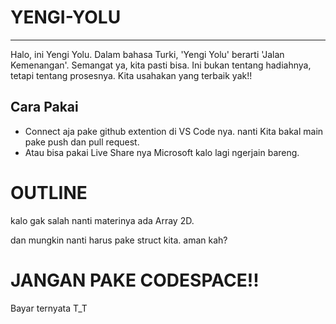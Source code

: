 # YENGI-YOLU
---
Halo, ini Yengi Yolu. Dalam bahasa Turki, 'Yengi Yolu' berarti 'Jalan Kemenangan'. Semangat ya, kita pasti bisa. Ini bukan tentang hadiahnya, tetapi tentang prosesnya. Kita usahakan yang terbaik yak!!  

## Cara Pakai 
- Connect aja pake github extention di VS Code nya.
nanti Kita bakal main pake push dan pull request.
- Atau bisa pakai Live Share nya Microsoft kalo lagi ngerjain bareng.


# OUTLINE

kalo gak salah nanti materinya ada Array 2D.

dan mungkin nanti harus pake struct kita.
aman kah?



# JANGAN PAKE CODESPACE!!
Bayar ternyata T_T
